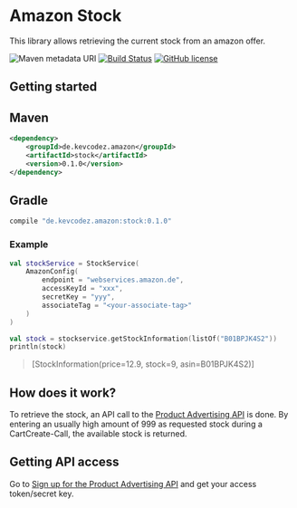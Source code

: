 # Amazon Stock

This library allows retrieving the current stock from an amazon offer.

![Maven metadata URI](https://img.shields.io/maven-metadata/v/http/central.maven.org/maven2/de/kevcodez/amazon/stock/maven-metadata.xml.svg) [![Build Status](https://travis-ci.org/kevcodez/amazon-stock.svg?branch=master)](https://travis-ci.org/kevcodez/amazon-stock) [![GitHub license](https://img.shields.io/github/license/kevcodez/amazon-stock.svg)](https://github.com/kevcodez/amazon-stock/blob/master/LICENSE)

## Getting started

## Maven
```xml
<dependency>
    <groupId>de.kevcodez.amazon</groupId>
    <artifactId>stock</artifactId>
    <version>0.1.0</version>
</dependency>
```

## Gradle

```groovy
compile "de.kevcodez.amazon:stock:0.1.0"
```

### Example

```kotlin
val stockService = StockService(
    AmazonConfig(
        endpoint = "webservices.amazon.de",
        accessKeyId = "xxx",
        secretKey = "yyy",
        associateTag = "<your-associate-tag>"
    )
)

val stock = stockservice.getStockInformation(listOf("B01BPJK4S2"))
println(stock)
```

> [StockInformation(price=12.9, stock=9, asin=B01BPJK4S2)]

## How does it work?

To retrieve the stock, an API call to the [Product Advertising API](https://docs.aws.amazon.com/AWSECommerceService/latest/DG/Welcome.html) is done. 
By entering an usually high amount of 999 as requested stock during a CartCreate-Call, the available stock is returned.

## Getting API access

Go to [Sign up for the Product Advertising API](https://docs.aws.amazon.com/AWSECommerceService/latest/DG/becomingDev.html) and get your access token/secret key.